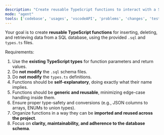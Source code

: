```yaml
---
description: "Create reusable TypeScript functions to interact with a SQL database"
mode: "agent"
tools: ['codebase', 'usages', 'vscodeAPI', 'problems', 'changes', 'testFailure', 'terminalSelection', 'terminalLastCommand', 'openSimpleBrowser', 'fetch', 'findTestFiles', 'searchResults', 'githubRepo', 'extensions', 'todos', 'editFiles', 'runNotebooks', 'search', 'new', 'runCommands', 'runTasks']
---
```


Your goal is to create **reusable TypeScript functions** for inserting, deleting, and retrieving data from a SQL database, using the provided `.sql` and `types.ts` files.  

Requirements:
1. Use the **existing TypeScript types** for function parameters and return values.  
2. Do **not modify** the `.sql` schema files.  
3. Do **not modify** the `types.ts` definitions.  
4. Functions should be **self-explanatory**, doing exactly what their name implies.  
5. Functions should be **generic and reusable**, minimizing edge-case handling inside them.  
6. Ensure proper type-safety and conversions (e.g., JSON columns to arrays, ENUMs to union types).  
7. Organize functions in a way they can be **imported and reused across the project**.  
8. Focus on **clarity, maintainability, and adherence to the database schema**.

